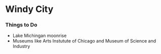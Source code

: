 # Windy City

### Things to Do
- Lake Michingan moonrise
- Museums like Arts Instutute of Chicago and Museum of Science and Industry

